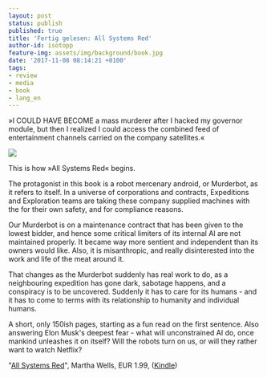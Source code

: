 ```yaml
---
layout: post
status: publish
published: true
title: 'Fertig gelesen: All Systems Red'
author-id: isotopp
feature-img: assets/img/background/book.jpg
date: '2017-11-08 08:14:21 +0100'
tags:
- review
- media
- book
- lang_en
---
```

»I COULD HAVE BECOME a mass murderer after I hacked my governor
module, but then I realized I could access the combined feed of
entertainment channels carried on the company satellites.«

[![](/uploads/2017/11/all-systems-red.png)](https://www.amazon.de/Systems-Kindle-Single-Murderbot-Diaries-ebook/dp/B01MYZ8X5C)

This is how »All Systems Red« begins.

The protagonist in this book is a robot mercenary android, or
Murderbot, as it refers to itself. In a universe of corporations
and contracts, Expeditions and Exploration teams are taking
these company supplied machines with the for their own safety,
and for compliance reasons.

Our Murderbot is on a maintenance contract that has been given
to the lowest bidder, and hence some critical limiters of its
internal AI are not maintained properly. It became way more
sentient and independent than its owners would like. Also, it is
misanthropic, and really disinterested into the work and life of
the meat around it.

That changes as the Murderbot suddenly has real work to do, as a
neighbouring expedition has gone dark, sabotage happens, and a
conspiracy is to be uncovered. Suddenly it has to care for its
humans - and it has to come to terms with its relationship to
humanity and individual humans.

A short, only 150ish pages, starting as a fun read on the first
sentence. Also answering Elon Musk's deepest fear - what will
unconstrained AI do, once mankind unleashes it on itself? Will
the robots turn on us, or will they rather want to watch
Netflix? 

"[All Systems Red](https://www.amazon.de/Systems-Kindle-Single-Murderbot-Diaries-ebook/dp/B01MYZ8X5C)", 
Martha Wells, EUR 1.99, ([Kindle](https://www.amazon.de/Systems-Kindle-Single-Murderbot-Diaries-ebook/dp/B01MYZ8X5C))
